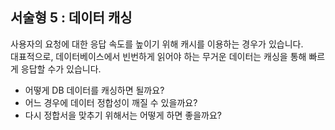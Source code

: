 ## 서술형 5 : 데이터 캐싱

사용자의 요청에 대한 응답 속도를 높이기 위해 캐시를 이용하는 경우가 있습니다.  
대표적으로, 데이터베이스에서 빈번하게 읽어야 하는 무거운 데이터는 캐싱을 통해 빠르게 응답할 수가 있습니다.

- 어떻게 DB 데이터를 캐싱하면 될까요?
- 어느 경우에 데이터 정합성이 깨질 수 있을까요?
- 다시 정합서을 맞추기 위해서는 어떻게 하면 좋을까요?
